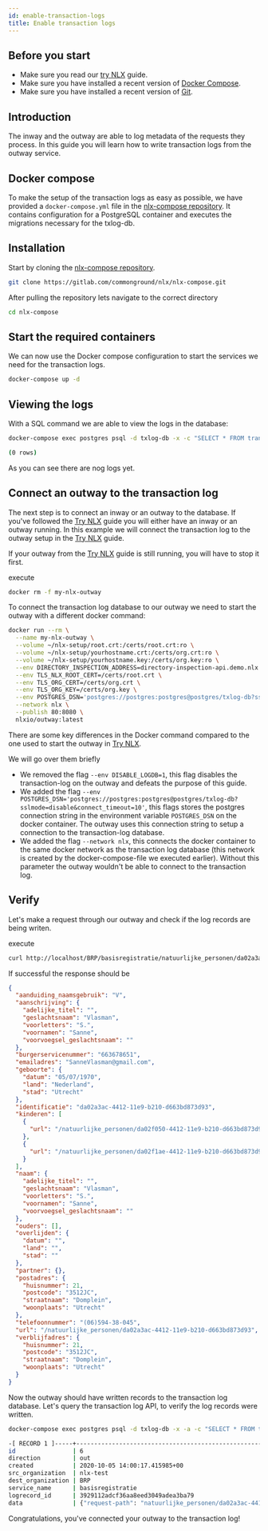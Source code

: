 ```yaml
---
id: enable-transaction-logs
title: Enable transaction logs
---
```


## Before you start

- Make sure you read our [try NLX](../try-nlx/setup-your-environment.md) guide.
- Make sure you have installed a recent version of [Docker Compose](https://docs.docker.com/compose/install/).
- Make sure you have installed a recent version of [Git](https://git-scm.com/downloads).

## Introduction

The inway and the outway are able to log metadata of the requests they process. In this guide you will learn how to write transaction logs from the outway service.

## Docker compose

To make the setup of the transaction logs as easy as possible, we have provided a `docker-compose.yml` file in the [nlx-compose repository](https://gitlab.com/commonground/nlx/nlx-compose). It contains configuration for a PostgreSQL container and executes the migrations necessary for the txlog-db.

## Installation

Start by cloning the [nlx-compose repository](https://gitlab.com/commonground/nlx/nlx-compose).

```bash
git clone https://gitlab.com/commonground/nlx/nlx-compose.git
```

After pulling the repository lets navigate to the correct directory

```bash
cd nlx-compose
```

## Start the required containers

We can now use the Docker compose configuration to start the services we need for the transaction logs.

```bash
docker-compose up -d
```

## Viewing the logs

With a SQL command we are able to view the logs in the database:

```bash
docker-compose exec postgres psql -d txlog-db -x -c "SELECT * FROM transactionlog.records ORDER BY id DESC;"

(0 rows)
```

As you can see there are nog logs yet.

## Connect an outway to the transaction log

The next step is to connect an inway or an outway to the database. 
If you've followed the [Try NLX](../try-nlx/setup-your-environment.md) guide you will either have an inway or an outway running. 
In this example we will connect the transaction log to the outway setup in the [Try NLX](../try-nlx/introduction.md) guide.

If your outway from the [Try NLX](../try-nlx/introduction.md) guide is still running, you will have to stop it first.

execute

```bash
docker rm -f my-nlx-outway
```

To connect the transaction log database to our outway we need to start the outway with a different docker command:

```bash
docker run --rm \
  --name my-nlx-outway \
  --volume ~/nlx-setup/root.crt:/certs/root.crt:ro \
  --volume ~/nlx-setup/yourhostname.crt:/certs/org.crt:ro \
  --volume ~/nlx-setup/yourhostname.key:/certs/org.key:ro \
  --env DIRECTORY_INSPECTION_ADDRESS=directory-inspection-api.demo.nlx.io:443 \
  --env TLS_NLX_ROOT_CERT=/certs/root.crt \
  --env TLS_ORG_CERT=/certs/org.crt \
  --env TLS_ORG_KEY=/certs/org.key \
  --env POSTGRES_DSN='postgres://postgres:postgres@postgres/txlog-db?sslmode=disable&connect_timeout=10' \
  --network nlx \
  --publish 80:8080 \
  nlxio/outway:latest
```

There are some key differences in the Docker command compared to the one used to start the outway in [Try NLX](../try-nlx/introduction.md).

We will go over them briefly

* We removed the flag `--env DISABLE_LOGDB=1`, this flag disables the transaction-log on the outway and defeats the purpose of this guide.
* We added the flag `--env POSTGRES_DSN='postgres://postgres:postgres@postgres/txlog-db?sslmode=disable&connect_timeout=10'`, this flags stores the postgres connection string in the environment variable `POSTGRES_DSN` on the docker container. The outway uses this connection string to setup a connection to the transaction-log database.
* We added the flag `--network nlx`, this connects the docker container to the same docker network as the transaction log database (this network is created by the docker-compose-file we executed earlier). Without this parameter the outway wouldn't be able to connect to the transaction log.


## Verify

Let's make a request through our outway and check if the log records are being writen.

execute

```bash
curl http://localhost/BRP/basisregistratie/natuurlijke_personen/da02a3ac-4412-11e9-b210-d663bd873d93
```

If successful the response should be

```json
{
  "aanduiding_naamsgebruik": "V",
  "aanschrijving": {
    "adelijke_titel": "",
    "geslachtsnaam": "Vlasman",
    "voorletters": "S.",
    "voornamen": "Sanne",
    "voorvoegsel_geslachtsnaam": ""
  },
  "burgerservicenummer": "663678651",
  "emailadres": "SanneVlasman@gmail.com",
  "geboorte": {
    "datum": "05/07/1970",
    "land": "Nederland",
    "stad": "Utrecht"
  },
  "identificatie": "da02a3ac-4412-11e9-b210-d663bd873d93",
  "kinderen": [
    {
      "url": "/natuurlijke_personen/da02f050-4412-11e9-b210-d663bd873d93"
    },
    {
      "url": "/natuurlijke_personen/da02f1ae-4412-11e9-b210-d663bd873d93"
    }
  ],
  "naam": {
    "adelijke_titel": "",
    "geslachtsnaam": "Vlasman",
    "voorletters": "S.",
    "voornamen": "Sanne",
    "voorvoegsel_geslachtsnaam": ""
  },
  "ouders": [],
  "overlijden": {
    "datum": "",
    "land": "",
    "stad": ""
  },
  "partner": {},
  "postadres": {
    "huisnummer": 21,
    "postcode": "3512JC",
    "straatnaam": "Domplein",
    "woonplaats": "Utrecht"
  },
  "telefoonnummer": "(06)594-38-045",
  "url": "/natuurlijke_personen/da02a3ac-4412-11e9-b210-d663bd873d93",
  "verblijfadres": {
    "huisnummer": 21,
    "postcode": "3512JC",
    "straatnaam": "Domplein",
    "woonplaats": "Utrecht"
  }
}
```

Now the outway should have written records to the transaction log database. Let's query the transaction log API, to verify the log records were written.

```bash
docker-compose exec postgres psql -d txlog-db -x -a -c "SELECT * FROM transactionlog.records ORDER BY id DESC;"

-[ RECORD 1 ]-----+-------------------------------------------------------------------------------
id                | 6
direction         | out
created           | 2020-10-05 14:00:17.415985+00
src_organization  | nlx-test
dest_organization | BRP
service_name      | basisregistratie
logrecord_id      | 3929112adcf36aa8eed3049adea3ba79
data              | {"request-path": "natuurlijke_personen/da02a3ac-4412-11e9-b210-d663bd873d93"}
```

Congratulations, you've connected your outway to the transaction log!
